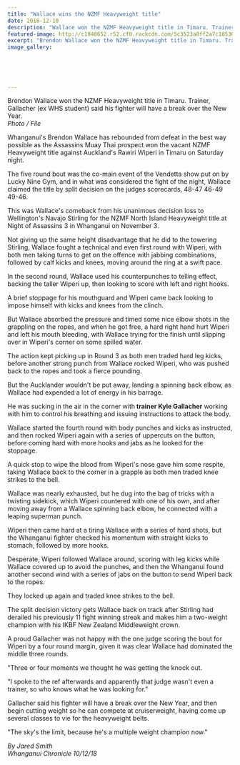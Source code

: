 ```yaml
---
title: "Wallace wins the NZMF Heavyweight title"
date: 2018-12-10
description: "Wallace won the NZMF Heavyweight title in Timaru. Trainer, Gallacher said his fighter will have a break over the New Year..."
featured-image: http://c1940652.r52.cf0.rackcdn.com/5c3523a8ff2a7c18530003d9/Brendan-Wallace-fighting.jpg
excerpt: "Brendon Wallace won the NZMF Heavyweight title in Timaru. Trainer, Gallacher said his fighter will have a break over the New Year."
image_gallery:
    
    
    
    
    
---
```


<p>Brendon Wallace won the NZMF Heavyweight title in Timaru. Trainer, Gallacher (ex WHS student) said his fighter will have a break over the New Year.<br /><em>Photo / File</em></p>
<p class="element element-paragraph">Whanganui's Brendon Wallace has rebounded from defeat in the best way possible as the Assassins Muay Thai prospect won the vacant NZMF Heavyweight title against Auckland's Rawiri Wiperi in Timaru on Saturday night.</p>
<p class="element element-paragraph">The five round bout was the co-main event of the Vendetta show put on by Lucky Nine Gym, and in what was considered the fight of the night, Wallace claimed the title by split decision on the judges scorecards, 48-47 46-49 49-46.</p>
<p class="element element-paragraph">This was Wallace's comeback from his unanimous decision loss to Wellington's Navajo Stirling for the NZMF North Island Heavyweight title at Night of Assassins 3 in Whanganui on November 3.</p>
<p class="element element-paragraph">Not giving up the same height disadvantage that he did to the towering Stirling, Wallace fought a technical and even first round with Wiperi, with both men taking turns to get on the offence with jabbing combinations, followed by calf kicks and knees, moving around the ring at a swift pace.</p>
<p class="element element-paragraph">In the second round, Wallace used his counterpunches to telling effect, backing the taller Wiperi up, then looking to score with left and right hooks.</p>
<p class="element element-paragraph">A brief stoppage for his mouthguard and Wiperi came back looking to impose himself with kicks and knees from the clinch.</p>
<p class="element element-paragraph">But Wallace absorbed the pressure and timed some nice elbow shots in the grappling on the ropes, and when he got free, a hard right hand hurt Wiperi and left his mouth bleeding, with Wallace trying for the finish until slipping over in Wiperi's corner on some spilled water.</p>
<p class="element element-paragraph">The action kept picking up in Round 3 as both men traded hard leg kicks, before another strong punch from Wallace rocked Wiperi, who was pushed back to the ropes and took a fierce pounding.</p>
<p class="element element-paragraph">But the Aucklander wouldn't be put away, landing a spinning back elbow, as Wallace had expended a lot of energy in his barrage.</p>
<p class="element element-paragraph">He was sucking in the air in the corner with<strong> trainer Kyle Gallacher</strong> working with him to control his breathing and issuing instructions to attack the body.</p>
<p class="element element-paragraph">Wallace started the fourth round with body punches and kicks as instructed, and then rocked Wiperi again with a series of uppercuts on the button, before coming hard with more hooks and jabs as he looked for the stoppage.</p>
<p class="element element-paragraph">A quick stop to wipe the blood from Wiperi's nose gave him some respite, taking Wallace back to the corner in a grapple as both men traded knee strikes to the bell.</p>
<p class="element element-paragraph">Wallace was nearly exhausted, but he dug into the bag of tricks with a twisting sidekick, which Wiperi countered with one of his own, and after moving away from a Wallace spinning back elbow, he connected with a leaping superman punch.</p>
<p class="element element-paragraph">Wiperi then came hard at a tiring Wallace with a series of hard shots, but the Whanganui fighter checked his momentum with straight kicks to stomach, followed by more hooks.</p>
<p class="element element-paragraph">Desperate, Wiperi followed Wallace around, scoring with leg kicks while Wallace covered up to avoid the punches, and then the Whanganui found another second wind with a series of jabs on the button to send Wiperi back to the ropes.</p>
<p class="element element-paragraph">They locked up again and traded knee strikes to the bell.</p>
<p class="element element-paragraph">The split decision victory gets Wallace back on track after Stirling had derailed his previously 11 fight winning streak and makes him a two-weight champion with his IKBF New Zealand Middleweight crown.</p>
<p class="element element-paragraph">A proud Gallacher was not happy with the one judge scoring the bout for Wiperi by a four round margin, given it was clear Wallace had dominated the middle three rounds.</p>
<p class="element element-paragraph">"Three or four moments we thought he was getting the knock out.</p>
<p class="element element-paragraph">"I spoke to the ref afterwards and apparently that judge wasn't even a trainer, so who knows what he was looking for."</p>
<p class="element element-paragraph">Gallacher said his fighter will have a break over the New Year, and then begin cutting weight so he can compete at cruiserweight, having come up several classes to vie for the heavyweight belts.</p>
<p class="element element-paragraph">"The sky's the limit, because he's a multiple weight champion now."</p>
<p class="element element-paragraph"><em>By Jared Smith</em><br /><em>Whanganui Chronicle 10/12/18</em></p>

